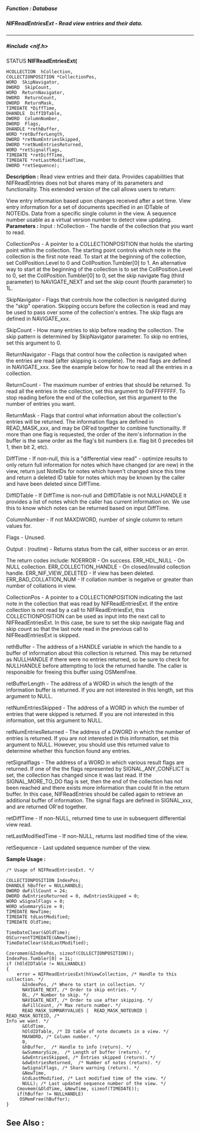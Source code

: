 ##### Function : Database 
##### NIFReadEntriesExt - Read view entries and their data.
---
##### #include <nif.h>
STATUS **NIFReadEntriesExt(**

	HCOLLECTION  hCollection,
	COLLECTIONPOSITION *CollectionPos,
	WORD  SkipNavigator,
	DWORD  SkipCount,
	WORD  ReturnNavigator,
	DWORD  ReturnCount,
	DWORD  ReturnMask,
	TIMEDATE *DiffTime,
	DHANDLE  DiffIDTable,
	DWORD  ColumnNumber,
	DWORD  Flags,
	DHANDLE *rethBuffer,
	WORD *retBufferLength,
	DWORD *retNumEntriesSkipped,
	DWORD *retNumEntriesReturned,
	WORD *retSignalflags,
	TIMEDATE *retDiffTime,
	TIMEDATE *retLastModifiedTime,
	DWORD *retSequence);
**Description :**
Read view entries and their data. Provides capabilities that NIFReadEntries 
does not but shares many of its parameters and functionality. This extended 
version of the call allows users to return:

 View entry information based upon changes received after a set time.
 View entry information for a set of documents specified in an IDTable of 
NOTEIDs. 
 Data from a specific single column in the view. 
 A sequence number usable as a virtual version number to detect view updating.
**Parameters :**
Input :
hCollection  -  The handle of the collection that you want to read.

CollectionPos  -  A pointer to a COLLECTIONPOSITION that holds the starting point within the collection. The starting point controls which note in the collection is the first note read. To start at the beginning of the collection, set CollPosition.Level to 0 and CollPosition.Tumbler[0] to 1.  An alternative way to start at the beginning of the collection is to set the CollPosition.Level to 0, set the CollPosition.Tumbler[0] to 0, set the skip navigate flag (third parameter) to NAVIGATE_NEXT and set the skip count (fourth parameter) to 1L.

SkipNavigator  -  Flags that controls how the collection is navigated during the "skip" operation. Skipping occurs before the collection is read and may be used to pass over some of the collection's entries. The skip flags are defined in NAVIGATE_xxx.

SkipCount  -  How many entries to skip before reading the collection. The skip pattern is determined by SkipNavigator parameter. To skip no entries, set this argument to 0.

ReturnNavigator  -  Flags that control how the collection is navigated when the entries are read (after skipping is complete). The read flags are defined in NAVIGATE_xxx. See the example below for how to read all the entries in a collection.

ReturnCount  -  The maximum number of entries that should be returned. To read all the entries in the collection, set this argument to 0xFFFFFFFF. To stop reading before the end of the collection, set this argument to the number of entries you want.

ReturnMask  -  Flags that control what information about the collection's entries will be returned. The information flags are defined in READ_MASK_xxx, and may be OR'ed together to combine functionailty.  If more than one flag is requested, the order of the item's information in the buffer is the same order as the flag's bit numbers (i.e. flag bit 0 precedes bit 1, then bit 2, etc).

DiffTime  -  If non-null, this is a "differential view read" - optimize results to only return full information for notes which have changed (or are new) in the view, return just NoteIDs for notes which haven't changed since this time and return a deleted ID table for notes which may be known by the caller and have been deleted since DiffTime.

DiffIDTable  -  If DiffTime is non-null and DiffIDTable is not NULLHANDLE it provides a list of notes which the caller has current information on. We use this to know which notes can be returned based on input DiffTime.

ColumnNumber  -  If not MAXDWORD, number of single column to return values for.

Flags  -  Unused.

Output :
(routine)  -  Returns status from the call, either success or an error.

The return codes include: 
NOERROR - On success. 
ERR_HDL_NULL - On NULL collection. 
ERR_COLLECTION_HANDLE - On closed/invalid collection handle. 
ERR_NIF_VIEW_DELETED - If view has been deleted. 
ERR_BAD_COLLATION_NUM - If collation number is negative or greater than number of collations in view.


CollectionPos  -  A pointer to a COLLECTIONPOSITION indicating the last note in the collection that was read by NIFReadEntriesExt.  If the entire collection is not read by a call to NIFReadEntriesExt, this COLLECTIONPOSITION can be used as input into the next call to NIFReadEntriesExt.  In this case, be sure to set the skip navigate flag and skip count so that the last note read in the previous call to NIFReadEntriesExt is skipped.

rethBuffer  -  The address of a HANDLE variable in which the handle to a buffer of information about this collection is returned.  This may be returned as NULLHANDLE if there were no entries returned, so be sure to check for NULLHANDLE before attempting to lock the returned handle. The caller is responsible for freeing this buffer using OSMemFree.

retBufferLength  -  The address of a WORD in which the length of the information buffer is returned. If you are not interested in this length, set this argument to NULL.

retNumEntriesSkipped  -  The address of a WORD in which the number of entries that were skipped is returned. If you are not interested in this information, set this argument to NULL.

retNumEntriesReturned  -  The address of a DWORD in which the number of entries is returned. If you are not interested in this information, set this argument to NULL.  However, you should use this returned value to determine whether this function found any entries.

retSignalflags  -  The address of a WORD in which various result flags are returned.  If one of the the flags represented by SIGNAL_ANY_CONFLICT is set, the collection has changed since it was last read. If the SIGNAL_MORE_TO_DO flag is set, then the end of the collection has not been reached and there exists more information than could fit in the return buffer.  In this case, NIFReadEntries should be called again to retrieve an additional buffer of information.  The signal flags are defined in SIGNAL_xxx, and are returned OR'ed together.

retDiffTime  -  If non-NULL, returned time to use in subsequent differential view read.

retLastModifiedTime  -  If non-NULL, returns last modified time of the view.

retSequence  -  Last updated sequence number of the view.

**Sample Usage :**
```
/* Usage of NIFReadEntriesExt. */

COLLECTIONPOSITION IndexPos;
DHANDLE hBuffer = NULLHANDLE;
DWORD dwFillCount = 24;
DWORD dwEntriesReturned = 0, dwEntriesSkipped = 0;
WORD wSignalFlags = 0;
WORD wSummarySize = 0;
TIMEDATE NewTime;
TIMEDATE tdLastModified;
TIMEDATE OldTime;

TimeDateClear(&OldTime);
OSCurrentTIMEDATE(&NewTime);
TimeDateClear(&tdLastModified);

Czeromem(&IndexPos, sizeof(COLLECTIONPOSITION));
IndexPos.Tumbler[0] = 1L;
if (hOldIDTable != NULLHANDLE)
{
	error = NIFReadEntriesExt(hViewCollection, /* Handle to this 
collection. */
	  &IndexPos, /* Where to start in collection. */
	  NAVIGATE_NEXT, /* Order to skip entries. */
	  0L, /* Number to skip. */
	  NAVIGATE_NEXT, /* Order to use after skipping. */
	  dwFillCount, /* Max return number. */
	  READ_MASK_SUMMARYVALUES |  READ_MASK_NOTEUNID | READ_MASK_NOTEID, /* 
Info we want. */
	  &OldTime,
	  hOldIDTable, /* ID table of note documets in a view. */
	  MAXWORD, /* Column number. */
	  0,
	  &hBuffer,  /* Handle to info (return). */
	  &wSummarySize,  /* Length of buffer (return). */
	  &dwEntriesSkipped, /* Entries skipped (return). */
	  &dwEntriesReturned,  /* Number of notes (return). */
	  &wSignalFlags, /* Share warning (return). */
	  &NewTime,
	  &tdLastModified, /* Last modified time of the view. */
	  NULL); /* Last updated sequence number of the view. */
	Cmovmem(&OldTime, &NewTime, sizeof(TIMEDATE));
	if(hBuffer != NULLHANDLE)
	 OSMemFree(hBuffer);
}
```
**See Also :**
[](D:/md_files/.md)
---
